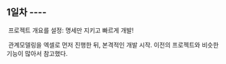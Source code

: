 







## 1일차 ----

​	프로젝트 개요를 설정: 명세만 지키고 빠르게 개발! 

​	 관계모델링을 엑셀로 먼저 진행한 뒤, 본격적인 개발 시작. 이전의 프로젝트와 비슷한 기능이 많아서 참고했다. 

​	
